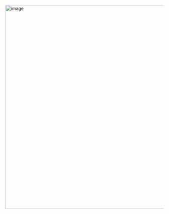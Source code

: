 <img width="815" height="649" alt="image" src="https://github.com/user-attachments/assets/38f49afd-f3bb-4a0f-804b-fc1cbe9d3e82" />
